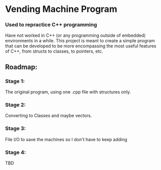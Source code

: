 # Vending Machine Program
### Used to repractice C++ programming

Have not worked in C++ (or any programming outside of embedded) environments in a while. 
This project is meant to create a simple program that can be developed to be more encompassing
the most useful features of C++, from structs to classes, to pointers, etc.

## Roadmap:

### Stage 1:
The original program, using one .cpp file with structures only.

### Stage 2:
Converting to Classes and maybe vectors.

### Stage 3: 
File I/O to save the machines so I don't have to keep adding

### Stage 4:
TBD
